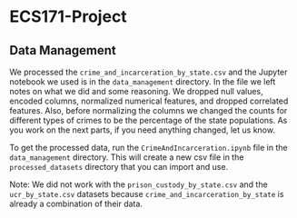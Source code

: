 # ECS171-Project

## Data Management

We processed the `crime_and_incarceration_by_state.csv` and the Jupyter notebook
we used is in the `data_management` directory. In the file we left notes on what
we did and some reasoning. We dropped null values, encoded columns, normalized
numerical features, and dropped correlated features. Also, before normalizing
the columns we changed the counts for different types of crimes to be the percentage
of the state populations. As you work on the next parts, if you need anything changed,
let us know.

To get the processed data, run the `CrimeAndIncarceration.ipynb` file in
the `data_management` directory. This will create a new csv file in the
`processed_datasets` directory that you can import and use.

Note: We did not work with the `prison_custody_by_state.csv` and the
`ucr_by_state.csv` datasets because `crime_and_incarceration_by_state` is already
a combination of their data.

